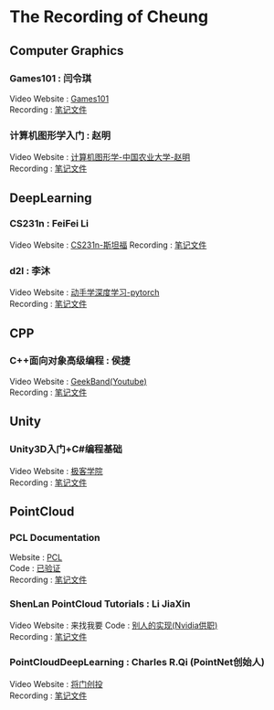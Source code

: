 # The Recording of Cheung
## Computer Graphics
### Games101 : 闫令琪
Video Website : [Games101](https://www.bilibili.com/video/av90798049)  
Recording : [笔记文件](CG/computerGraphics.pdf)
### 计算机图形学入门 : 赵明
Video Website : [计算机图形学-中国农业大学-赵明](https://www.bilibili.com/video/BV1R4411W7FL?from=search&seid=4903475843468467605&spm_id_from=333.337.0.0)  
Recording : [笔记文件](CG/CG.pdf)
## DeepLearning
### CS231n : FeiFei Li
Video Website : [CS231n-斯坦福](https://www.bilibili.com/video/BV1nJ411z7fe?from=search&seid=9226446735692422445&spm_id_from=333.337.0.0)
Recording : [笔记文件](DeepLearning/CS231n.pdf)
### d2l : 李沐
Video Website : [动手学深度学习-pytorch](https://courses.d2l.ai/zh-v2/)  
Recording : [笔记文件](DeepLearing/DeepLearing.pdf)
## CPP
### C++面向对象高级编程 : 侯捷
Video Website : [GeekBand(Youtube)](https://www.youtube.com/watch?v=2S-tJaPKFdQ&list=PL-X74YXt4LVZ137kKM5dNfCIC4tsScerb)  
Recording : [笔记文件](CPP/CPP.pdf)
## Unity
### Unity3D入门+C#编程基础
Video Website : [极客学院](https://www.bilibili.com/video/BV12s411g7gU?from=search&seid=1806975401791984214&spm_id_from=333.337.0.0)  
Recording : [笔记文件](Unity/Unity.pdf)
## PointCloud
### PCL Documentation
Website : [PCL](https://pointclouds.org/documentation/)  
Code : [已验证](https://github.com/gav1n-cheung/PCL_Study)  
Recording : [笔记文件](https://gav1n-cheung.github.io/categories/PCL%E7%82%B9%E4%BA%91%E5%BA%93/)
### ShenLan PointCloud Tutorials : Li JiaXin
Video Website : 来找我要
Code : [别人的实现(Nvidia供职)](https://github.com/AlexGeControl/3D-Point-Cloud-Analytics)  
Recording : [笔记文件](PointCloud/PointCloud.pdf)
### PointCloudDeepLearning : Charles R.Qi (PointNet创始人)
Video Website : [将门创投](https://www.bilibili.com/video/BV1As411377S?from=search&seid=399830711963116604&spm_id_from=333.337.0.0)  
Recording : [笔记文件](PointCloud/DeepLearing_PC.pdf)
